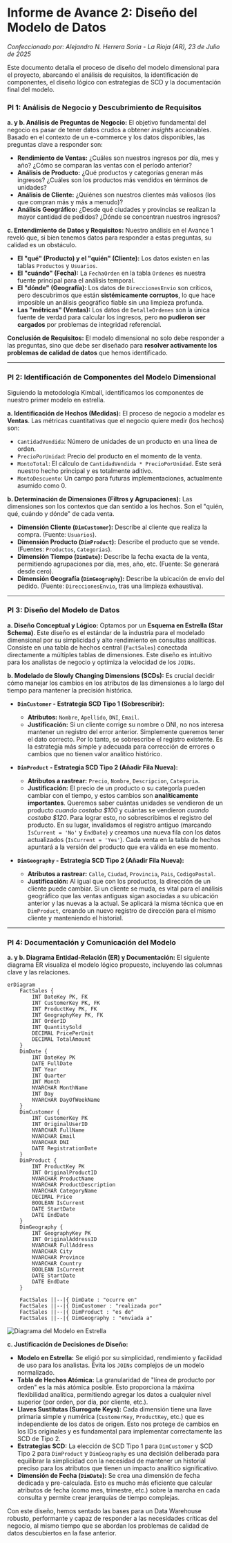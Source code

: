 # Informe de Avance 2: Diseño del Modelo de Datos
*Confeccionado por: Alejandro N. Herrera Soria*
*- La Rioja (AR), 23 de Julio de 2025*

Este documento detalla el proceso de diseño del modelo dimensional para el proyecto, abarcando el análisis de requisitos, la identificación de componentes, el diseño lógico con estrategias de SCD y la documentación final del modelo.

### PI 1: Análisis de Negocio y Descubrimiento de Requisitos

**a. y b. Análisis de Preguntas de Negocio:**
El objetivo fundamental del negocio es pasar de tener datos crudos a obtener *insights* accionables. Basado en el contexto de un e-commerce y los datos disponibles, las preguntas clave a responder son:

* **Rendimiento de Ventas:** ¿Cuáles son nuestros ingresos por día, mes y año? ¿Cómo se comparan las ventas con el período anterior?
* **Análisis de Producto:** ¿Qué productos y categorías generan más ingresos? ¿Cuáles son los productos más vendidos en términos de unidades?
* **Análisis de Cliente:** ¿Quiénes son nuestros clientes más valiosos (los que compran más y más a menudo)?
* **Análisis Geográfico:** ¿Desde qué ciudades y provincias se realizan la mayor cantidad de pedidos? ¿Dónde se concentran nuestros ingresos?

**c. Entendimiento de Datos y Requisitos:**
Nuestro análisis en el Avance 1 reveló que, si bien tenemos datos para responder a estas preguntas, su calidad es un obstáculo.
* **El "qué" (Producto) y el "quién" (Cliente):** Los datos existen en las tablas `Productos` y `Usuarios`.
* **El "cuándo" (Fecha):** La `FechaOrden` en la tabla `Ordenes` es nuestra fuente principal para el análisis temporal.
* **El "dónde" (Geografía):** Los datos de `DireccionesEnvio` son críticos, pero descubrimos que están **sistémicamente corruptos**, lo que hace imposible un análisis geográfico fiable sin una limpieza profunda.
* **Las "métricas" (Ventas):** Los datos de `DetalleOrdenes` son la única fuente de verdad para calcular los ingresos, pero **no pudieron ser cargados** por problemas de integridad referencial.

**Conclusión de Requisitos:** El modelo dimensional no solo debe responder a las preguntas, sino que debe ser diseñado para **resolver activamente los problemas de calidad de datos** que hemos identificado.

---

### PI 2: Identificación de Componentes del Modelo Dimensional

Siguiendo la metodología Kimball, identificamos los componentes de nuestro primer modelo en estrella.

**a. Identificación de Hechos (Medidas):**
El proceso de negocio a modelar es **Ventas**. Las métricas cuantitativas que el negocio quiere medir (los hechos) son:
* `CantidadVendida`: Número de unidades de un producto en una línea de orden.
* `PrecioPorUnidad`: Precio del producto en el momento de la venta.
* `MontoTotal`: El cálculo de `CantidadVendida * PrecioPorUnidad`. Este será nuestro hecho principal y es totalmente aditivo.
* `MontoDescuento`: Un campo para futuras implementaciones, actualmente asumido como 0.

**b. Determinación de Dimensiones (Filtros y Agrupaciones):**
Las dimensiones son los contextos que dan sentido a los hechos. Son el "quién, qué, cuándo y dónde" de cada venta.
* **Dimensión Cliente (`DimCustomer`):** Describe al cliente que realiza la compra. (Fuente: `Usuarios`).
* **Dimensión Producto (`DimProduct`):** Describe el producto que se vende. (Fuentes: `Productos`, `Categorias`).
* **Dimensión Tiempo (`DimDate`):** Describe la fecha exacta de la venta, permitiendo agrupaciones por día, mes, año, etc. (Fuente: Se generará desde cero).
* **Dimensión Geografía (`DimGeography`):** Describe la ubicación de envío del pedido. (Fuente: `DireccionesEnvio`, tras una limpieza exhaustiva).

---

### PI 3: Diseño del Modelo de Datos

**a. Diseño Conceptual y Lógico:**
Optamos por un **Esquema en Estrella (Star Schema)**. Este diseño es el estándar de la industria para el modelado dimensional por su simplicidad y alto rendimiento en consultas analíticas. Consiste en una tabla de hechos central (`FactSales`) conectada directamente a múltiples tablas de dimensiones. Este diseño es intuitivo para los analistas de negocio y optimiza la velocidad de los `JOINs`.

**b. Modelado de Slowly Changing Dimensions (SCDs):**
Es crucial decidir cómo manejar los cambios en los atributos de las dimensiones a lo largo del tiempo para mantener la precisión histórica.

* **`DimCustomer` - Estrategia SCD Tipo 1 (Sobrescribir):**
    * **Atributos:** `Nombre`, `Apellido`, `DNI`, `Email`.
    * **Justificación:** Si un cliente corrige su nombre o DNI, no nos interesa mantener un registro del error anterior. Simplemente queremos tener el dato correcto. Por lo tanto, se sobrescribe el registro existente. Es la estrategia más simple y adecuada para corrección de errores o cambios que no tienen valor analítico histórico.

* **`DimProduct` - Estrategia SCD Tipo 2 (Añadir Fila Nueva):**
    * **Atributos a rastrear:** `Precio`, `Nombre`, `Descripcion`, `Categoria`.
    * **Justificación:** El precio de un producto o su categoría pueden cambiar con el tiempo, y estos cambios son **analíticamente importantes**. Queremos saber cuántas unidades se vendieron de un producto *cuando costaba $100* y cuántas se vendieron *cuando costaba $120*. Para lograr esto, no sobrescribimos el registro del producto. En su lugar, invalidamos el registro antiguo (marcando `IsCurrent = 'No'` y `EndDate`) y creamos una nueva fila con los datos actualizados (`IsCurrent = 'Yes'`). Cada venta en la tabla de hechos apuntará a la versión del producto que era válida en ese momento.

* **`DimGeography` - Estrategia SCD Tipo 2 (Añadir Fila Nueva):**
    * **Atributos a rastrear:** `Calle`, `Ciudad`, `Provincia`, `Pais`, `CodigoPostal`.
    * **Justificación:** Al igual que con los productos, la dirección de un cliente puede cambiar. Si un cliente se muda, es vital para el análisis geográfico que las ventas antiguas sigan asociadas a su ubicación anterior y las nuevas a la actual. Se aplicará la misma técnica que en `DimProduct`, creando un nuevo registro de dirección para el mismo cliente y manteniendo el historial.

---

### PI 4: Documentación y Comunicación del Modelo

**a. y b. Diagrama Entidad-Relación (ER) y Documentación:**
El siguiente diagrama ER visualiza el modelo lógico propuesto, incluyendo las columnas clave y las relaciones.

```mermaid
erDiagram
    FactSales {
        INT DateKey PK, FK
        INT CustomerKey PK, FK
        INT ProductKey PK, FK
        INT GeographyKey PK, FK
        INT OrderID
        INT QuantitySold
        DECIMAL PricePerUnit
        DECIMAL TotalAmount
    }
    DimDate {
        INT DateKey PK
        DATE FullDate
        INT Year
        INT Quarter
        INT Month
        NVARCHAR MonthName
        INT Day
        NVARCHAR DayOfWeekName
    }
    DimCustomer {
        INT CustomerKey PK
        INT OriginalUserID
        NVARCHAR FullName
        NVARCHAR Email
        NVARCHAR DNI
        DATE RegistrationDate
    }
    DimProduct {
        INT ProductKey PK
        INT OriginalProductID
        NVARCHAR ProductName
        NVARCHAR ProductDescription
        NVARCHAR CategoryName
        DECIMAL Price
        BOOLEAN IsCurrent
        DATE StartDate
        DATE EndDate
    }
    DimGeography {
        INT GeographyKey PK
        INT OriginalAddressID
        NVARCHAR FullAddress
        NVARCHAR City
        NVARCHAR Province
        NVARCHAR Country
        BOOLEAN IsCurrent
        DATE StartDate
        DATE EndDate
    }

    FactSales ||--|{ DimDate : "ocurre en"
    FactSales ||--|{ DimCustomer : "realizada por"
    FactSales ||--|{ DimProduct : "es de"
    FactSales ||--|{ DimGeography : "enviada a"
```

![Diagrama del Modelo en Estrella](../docs/assets/starschema_EcommerceDB.png)

**c. Justificación de Decisiones de Diseño:**

* **Modelo en Estrella:** Se eligió por su simplicidad, rendimiento y facilidad de uso para los analistas. Evita los `JOINs` complejos de un modelo normalizado.
* **Tabla de Hechos Atómica:** La granularidad de "línea de producto por orden" es la más atómica posible. Esto proporciona la máxima flexibilidad analítica, permitiendo agregar los datos a cualquier nivel superior (por orden, por día, por cliente, etc.).
* **Llaves Sustitutas (Surrogate Keys):** Cada dimensión tiene una llave primaria simple y numérica (`CustomerKey`, `ProductKey`, etc.) que es independiente de los datos de origen. Esto nos protege de cambios en los IDs originales y es fundamental para implementar correctamente las SCD de Tipo 2.
* **Estrategias SCD:** La elección de SCD Tipo 1 para `DimCustomer` y SCD Tipo 2 para `DimProduct` y `DimGeography` es una decisión deliberada para equilibrar la simplicidad con la necesidad de mantener un historial preciso para los atributos que tienen un impacto analítico significativo.
* **Dimensión de Fecha (`DimDate`):** Se crea una dimensión de fecha dedicada y pre-calculada. Esto es mucho más eficiente que calcular atributos de fecha (como mes, trimestre, etc.) sobre la marcha en cada consulta y permite crear jerarquías de tiempo complejas.

Con este diseño, hemos sentado las bases para un Data Warehouse robusto, performante y capaz de responder a las necesidades críticas del negocio, al mismo tiempo que se abordan los problemas de calidad de datos descubiertos en la fase anterior.



